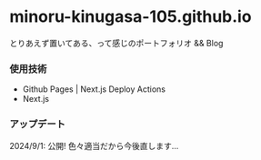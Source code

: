 # minoru-kinugasa-105.github.io  
とりあえず置いてある、って感じのポートフォリオ && Blog  
  
### 使用技術  
- Github Pages | Next.js Deploy Actions  
- Next.js  
  
### アップデート  
2024/9/1: 公開! 色々適当だから今後直します...  
